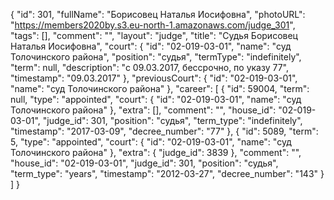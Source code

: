{
    "id": 301,
    "fullName": "Борисовец Наталья Иосифовна",
    "photoURL": "https://members2020by.s3.eu-north-1.amazonaws.com/judge_301",
    "tags": [],
    "comment": "",
    "layout": "judge",
    "title": "Судья Борисовец Наталья Иосифовна",
    "court": {
        "id": "02-019-03-01",
        "name": "суд Толочинского района",
        "position": "судья",
        "termType": "indefinitely",
        "term": null,
        "description": "c 09.03.2017, бессрочно, по указу 77",
        "timestamp": "09.03.2017"
    },
    "previousCourt": {
        "id": "02-019-03-01",
        "name": "суд Толочинского района"
    },
    "career": [
        {
            "id": 59004,
            "term": null,
            "type": "appointed",
            "court": {
                "id": "02-019-03-01",
                "name": "суд Толочинского района"
            },
            "extra": [],
            "comment": "",
            "house_id": "02-019-03-01",
            "judge_id": 301,
            "position": "судья",
            "term_type": "indefinitely",
            "timestamp": "2017-03-09",
            "decree_number": "77"
        },
        {
            "id": 5089,
            "term": 5,
            "type": "appointed",
            "court": {
                "id": "02-019-03-01",
                "name": "суд Толочинского района"
            },
            "extra": {
                "judge_id": 3839
            },
            "comment": "",
            "house_id": "02-019-03-01",
            "judge_id": 301,
            "position": "судья",
            "term_type": "years",
            "timestamp": "2012-03-27",
            "decree_number": "143"
        }
    ]
}